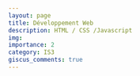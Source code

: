 ```yaml
---
layout: page
title: Développement Web
description: HTML / CSS /Javascript
img: 
importance: 2
category: IS3
giscus_comments: true
---
```


